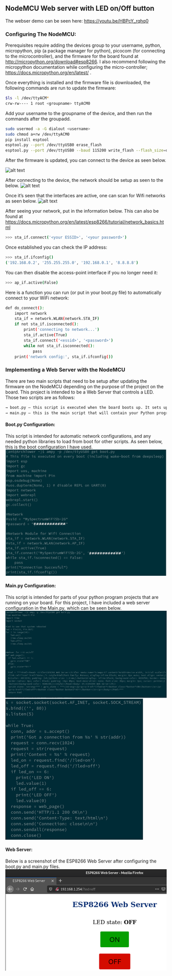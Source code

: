 ## NodeMCU Web server with LED on/Off button
The webser demo can be seen here:
https://youtu.be/HBPcY_rqhq0

### Configuring The NodeMCU:
Prerequisites require adding the devices group to your username, python, micropython, pip (a package manager for python), picocom (for connecting to the microcontroller), and the firmware for the board found at http://micropython.org/download#esp8266. I also recommend following the micropython documentation while configuring the micro-controller; https://docs.micropython.org/en/latest/ .  

Once everything is installed and the firmware file is downloaded, the following commands are run to update the firmware:
```bash
$ls -l /dev/ttyACM*
crw-rw---- 1 root <groupname> ttyACM0 
```
Add your username to the groupname of the device, and then run the commands after the groupadd.
```bash
sudo usermod -a -G dialout <username> 
sudo chmod a+rw /dev/ttyACM0
pip install esptool
esptool.py --port /dev/ttyUSB0 erase_flash
esptool.py --port /dev/ttyUSB0 --baud 115200 write_flash --flash_size=detect 0 /locationwerethefileislocated/esp8266-20170108-v1.8.7.bin
````
After the firmware is updated, you can connect to the device as seen below.

![alt text](https://raw.githubusercontent.com/AnthonyMaz/ESP8266/master/images/connection.png)

After connecting to the device, the network should be setup as seen to the below. 
![alt text](https://raw.githubusercontent.com/AnthonyMaz/ESP8266/master/images/netwkcfg.png)

Once it’s seen that the interfaces are active, one can scan for Wifi networks as seen below.
![alt text](https://raw.githubusercontent.com/AnthonyMaz/ESP8266/master/images/wifiscan.png)

After seeing your network, put in the information below. This can also be found at https://docs.micropython.org/en/latest/esp8266/tutorial/network_basics.html
```bash
>>> sta_if.connect('<your ESSID>', '<your password>')
```
Once established you can check the IP address:
```bash
>>> sta_if.ifconfig()
('192.168.0.2', '255.255.255.0', '192.168.0.1', '8.8.8.8')
```
You can then disable the access-point interface if you no longer need it:
```bash
>>> ap_if.active(False)
```
Here is a function you can run (or put in your boot.py file) to automatically connect to your WiFi network:
```bash
def do_connect():
    import network
    sta_if = network.WLAN(network.STA_IF)
    if not sta_if.isconnected():
        print('connecting to network...')
        sta_if.active(True)
        sta_if.connect('<essid>', '<password>')
        while not sta_if.isconnected():
            pass
    print('network config:', sta_if.ifconfig())
```

### Implementing a Web Server with the NodeMCU
There are two main scripts that need to be setup after updating the firmware on the 
NodeMCU depending on the purpose of the project on the board. This project is intended to be a Web Server that controls a LED. Those two scripts are as follows:
```bash	
→ boot.py – this script is executed when the board boots up. It sets up various configuration options for the board.
→ main.py – this is the main script that will contain your Python program. It is executed after boot.py.
```
#### Boot.py Configuration:
This script is intended for automatic network configurations, and any needed python libraries to load from boot for other scripts. As seen below, this is the boot configuration I have used. 
![alt text](https://raw.githubusercontent.com/AnthonyMaz/ESP8266/master/images/bootpy.png)
#### Main.py Configuration:
This script is intended for parts of your python program projects that are running on your board.
For this project, I have included a web server configuration in the Main.py, which can be seen below.
![alt text](https://raw.githubusercontent.com/AnthonyMaz/ESP8266/master/images/mainpy0.png)
![alt text](https://raw.githubusercontent.com/AnthonyMaz/ESP8266/master/images/mainpy1.png)
#### Web Server:
Below is a screenshot of the ESP8266 Web Server after configuring the boot.py and main.py files.
![alt text](https://raw.githubusercontent.com/AnthonyMaz/ESP8266/master/images/webserver.png)
